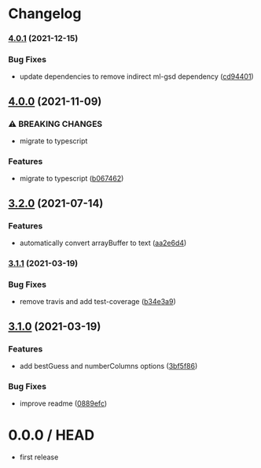 # Changelog

### [4.0.1](https://www.github.com/cheminfo/xy-parser/compare/v4.0.0...v4.0.1) (2021-12-15)


### Bug Fixes

* update dependencies to remove indirect ml-gsd dependency ([cd94401](https://www.github.com/cheminfo/xy-parser/commit/cd944016a0c5c8370de16217d35296f24fab31f7))

## [4.0.0](https://www.github.com/cheminfo/xy-parser/compare/v3.2.0...v4.0.0) (2021-11-09)


### ⚠ BREAKING CHANGES

* migrate to typescript

### Features

* migrate to typescript ([b067462](https://www.github.com/cheminfo/xy-parser/commit/b067462c1006045b7ec4fa9eed089ef3dcabeb1b))

## [3.2.0](https://www.github.com/cheminfo/xy-parser/compare/v3.1.1...v3.2.0) (2021-07-14)


### Features

* automatically convert arrayBuffer to text ([aa2e6d4](https://www.github.com/cheminfo/xy-parser/commit/aa2e6d41f16360240cda56e5ef15a5b735a2f9ef))

### [3.1.1](https://www.github.com/cheminfo/xy-parser/compare/v3.1.0...v3.1.1) (2021-03-19)


### Bug Fixes

* remove travis and add test-coverage ([b34e3a9](https://www.github.com/cheminfo/xy-parser/commit/b34e3a9b1dc2994dea3a53d9127040f5d1baecf6))

## [3.1.0](https://github.com/cheminfo/xy-parser/compare/v3.0.0...v3.1.0) (2021-03-19)


### Features

* add bestGuess and numberColumns options ([3bf5f86](https://github.com/cheminfo/xy-parser/commit/3bf5f8687d67b5c34921a11f184214d056ba4383))


### Bug Fixes

* improve readme ([0889efc](https://github.com/cheminfo/xy-parser/commit/0889efce4a4ef27ab58bd685442066a9fe8ef449))

0.0.0 / HEAD
============

* first release
